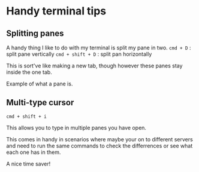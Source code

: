 # Handy terminal tips

## Splitting panes
A handy thing I like to do with my terminal is split my pane in two.
`cmd + D` : split pane vertically 
`cmd + shift + D` : split pan horizontally

This is sort've like making a new tab, though however these panes stay inside the one tab.

Example of what a pane is.
<INSERT SCREENSHOT>


## Multi-type cursor
`cmd + shift + i`

This allows you to type in multiple panes you have open.

This comes in handy in scenarios where maybe your on to different servers and need to run the same commands to check the differrences or see what each one has in them.

A nice time saver!



